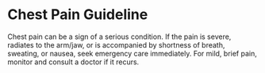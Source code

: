# Chest Pain Guideline
Chest pain can be a sign of a serious condition. If the pain is severe, radiates to the arm/jaw, or is accompanied by shortness of breath, sweating, or nausea, seek emergency care immediately. For mild, brief pain, monitor and consult a doctor if it recurs.